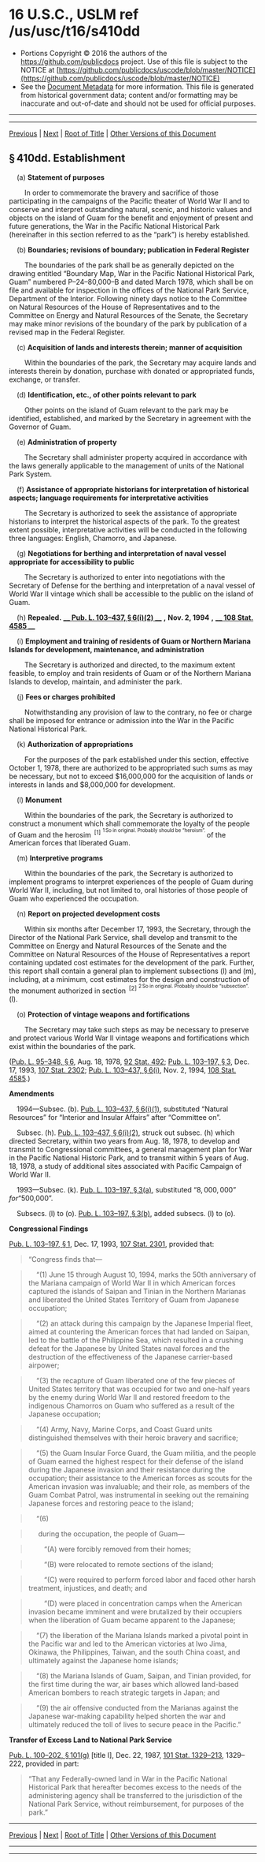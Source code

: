 ---
---

# 16 U.S.C., USLM ref /us/usc/t16/s410dd

* Portions Copyright © 2016 the authors of the https://github.com/publicdocs project.
  Use of this file is subject to the NOTICE at [https://github.com/publicdocs/uscode/blob/master/NOTICE](https://github.com/publicdocs/uscode/blob/master/NOTICE)
* See the [Document Metadata](././../../../../..//README.md) for more information.
  This file is generated from historical government data; content and/or formatting may be inaccurate and out-of-date and should not be used for official purposes.

----------
----------

[Previous](./../../../../..//us/usc/t16/ch1/schLIX–B/m__us_usc_t16_ch1_schLIX–B.md) | [Next](./../../../../..//us/usc/t16/ch1/schLIX–C/m__us_usc_t16_ch1_schLIX–C.md) | [Root of Title](./../../../../../) | [Other Versions of this Document](https://publicdocs.github.io/go/links?ns=uslm&ref=%2Fus%2Fusc%2Ft16%2Fs410dd)

## § 410dd. Establishment

    (a) __Statement of purposes__ 

        In order to commemorate the bravery and sacrifice of those participating in the campaigns of the Pacific theater of World War II and to conserve and interpret outstanding natural, scenic, and historic values and objects on the island of Guam for the benefit and enjoyment of present and future generations, the War in the Pacific National Historical Park (hereinafter in this section referred to as the “park”) is hereby established.

    (b) __Boundaries; revisions of boundary; publication in Federal Register__ 

        The boundaries of the park shall be as generally depicted on the drawing entitled “Boundary Map, War in the Pacific National Historical Park, Guam” numbered P–24–80,000–B and dated March 1978, which shall be on file and available for inspection in the offices of the National Park Service, Department of the Interior. Following ninety days notice to the Committee on Natural Resources of the House of Representatives and to the Committee on Energy and Natural Resources of the Senate, the Secretary may make minor revisions of the boundary of the park by publication of a revised map in the Federal Register.

    (c) __Acquisition of lands and interests therein; manner of acquisition__ 

        Within the boundaries of the park, the Secretary may acquire lands and interests therein by donation, purchase with donated or appropriated funds, exchange, or transfer.

    (d) __Identification, etc., of other points relevant to park__ 

        Other points on the island of Guam relevant to the park may be identified, established, and marked by the Secretary in agreement with the Governor of Guam.

    (e) __Administration of property__ 

        The Secretary shall administer property acquired in accordance with the laws generally applicable to the management of units of the National Park System.

    (f) __Assistance of appropriate historians for interpretation of historical aspects; language requirements for interpretative activities__ 

        The Secretary is authorized to seek the assistance of appropriate historians to interpret the historical aspects of the park. To the greatest extent possible, interpretative activities will be conducted in the following three languages: English, Chamorro, and Japanese.

    (g) __Negotiations for berthing and interpretation of naval vessel appropriate for accessibility to public__ 

        The Secretary is authorized to enter into negotiations with the Secretary of Defense for the berthing and interpretation of a naval vessel of World War II vintage which shall be accessible to the public on the island of Guam.

    (h) __Repealed.__  __[__  __Pub. L. 103–437, § 6(i)(2)__  __][/us/pl/103/437/s6/i/2]__  __,__  __Nov. 2, 1994__  __,__  __[__  __108 Stat. 4585__  __][/us/stat/108/4585]__ 

    (i) __Employment and training of residents of Guam or Northern Mariana Islands for development, maintenance, and administration__ 

        The Secretary is authorized and directed, to the maximum extent feasible, to employ and train residents of Guam or of the Northern Mariana Islands to develop, maintain, and administer the park.

    (j) __Fees or charges prohibited__ 

        Notwithstanding any provision of law to the contrary, no fee or charge shall be imposed for entrance or admission into the War in the Pacific National Historical Park.

    (k) __Authorization of appropriations__ 

        For the purposes of the park established under this section, effective October 1, 1978, there are authorized to be appropriated such sums as may be necessary, but not to exceed $16,000,000 for the acquisition of lands or interests in lands and $8,000,000 for development.

    (l) __Monument__ 

        Within the boundaries of the park, the Secretary is authorized to construct a monument which shall commemorate the loyalty of the people of Guam and the herosim  <sup>\[1\]</sup>  <sup><sup> 1 So in original. Probably should be “heroism”. </sup></sup>  of the American forces that liberated Guam.

    (m) __Interpretive programs__ 

        Within the boundaries of the park, the Secretary is authorized to implement programs to interpret experiences of the people of Guam during World War II, including, but not limited to, oral histories of those people of Guam who experienced the occupation.

    (n) __Report on projected development costs__ 

        Within six months after December 17, 1993, the Secretary, through the Director of the National Park Service, shall develop and transmit to the Committee on Energy and Natural Resources of the Senate and the Committee on Natural Resources of the House of Representatives a report containing updated cost estimates for the development of the park. Further, this report shall contain a general plan to implement subsections (l) and (m), including, at a minimum, cost estimates for the design and construction of the monument authorized in section  <sup>\[2\]</sup>  <sup><sup> 2 So in original. Probably should be “subsection”. </sup></sup>  (l).

    (o) __Protection of vintage weapons and fortifications__ 

        The Secretary may take such steps as may be necessary to preserve and protect various World War II vintage weapons and fortifications which exist within the boundaries of the park.

([Pub. L. 95–348, § 6][/us/pl/95/348/s6], Aug. 18, 1978, [92 Stat. 492][/us/stat/92/492]; [Pub. L. 103–197, § 3][/us/pl/103/197/s3], Dec. 17, 1993, [107 Stat. 2302][/us/stat/107/2302]; [Pub. L. 103–437, § 6(i)][/us/pl/103/437/s6/i], Nov. 2, 1994, [108 Stat. 4585][/us/stat/108/4585].)

 __Amendments__ 

    1994—Subsec. (b). [Pub. L. 103–437, § 6(i)(1)][/us/pl/103/437/s6/i/1], substituted “Natural Resources” for “Interior and Insular Affairs” after “Committee on”.

    Subsec. (h). [Pub. L. 103–437, § 6(i)(2)][/us/pl/103/437/s6/i/2], struck out subsec. (h) which directed Secretary, within two years from Aug. 18, 1978, to develop and transmit to Congressional committees, a general management plan for War in the Pacific National Historic Park, and to transmit within 5 years of Aug. 18, 1978, a study of additional sites associated with Pacific Campaign of World War II.

    1993—Subsec. (k). [Pub. L. 103–197, § 3(a)][/us/pl/103/197/s3/a], substituted “$8,000,000” for “$500,000”.

    Subsecs. (l) to (o). [Pub. L. 103–197, § 3(b)][/us/pl/103/197/s3/b], added subsecs. (l) to (o).

 __Congressional Findings__ 

[Pub. L. 103–197, § 1][/us/pl/103/197/s1], Dec. 17, 1993, [107 Stat. 2301][/us/stat/107/2301], provided that: 

> “Congress finds that—

>     “(1) June 15 through August 10, 1994, marks the 50th anniversary of the Mariana campaign of World War II in which American forces captured the islands of Saipan and Tinian in the Northern Marianas and liberated the United States Territory of Guam from Japanese occupation;

>     “(2) an attack during this campaign by the Japanese Imperial fleet, aimed at countering the American forces that had landed on Saipan, led to the battle of the Philippine Sea, which resulted in a crushing defeat for the Japanese by United States naval forces and the destruction of the effectiveness of the Japanese carrier-based airpower;

>     “(3) the recapture of Guam liberated one of the few pieces of United States territory that was occupied for two and one-half years by the enemy during World War II and restored freedom to the indigenous Chamorros on Guam who suffered as a result of the Japanese occupation;

>     “(4) Army, Navy, Marine Corps, and Coast Guard units distinguished themselves with their heroic bravery and sacrifice;

>     “(5) the Guam Insular Force Guard, the Guam militia, and the people of Guam earned the highest respect for their defense of the island during the Japanese invasion and their resistance during the occupation; their assistance to the American forces as scouts for the American invasion was invaluable; and their role, as members of the Guam Combat Patrol, was instrumental in seeking out the remaining Japanese forces and restoring peace to the island;

>     “(6)

>      during the occupation, the people of Guam—

>         “(A) were forcibly removed from their homes;

>         “(B) were relocated to remote sections of the island;

>         “(C) were required to perform forced labor and faced other harsh treatment, injustices, and death; and

>         “(D) were placed in concentration camps when the American invasion became imminent and were brutalized by their occupiers when the liberation of Guam became apparent to the Japanese;

>     “(7) the liberation of the Mariana Islands marked a pivotal point in the Pacific war and led to the American victories at Iwo Jima, Okinawa, the Philippines, Taiwan, and the south China coast, and ultimately against the Japanese home islands;

>     “(8) the Mariana Islands of Guam, Saipan, and Tinian provided, for the first time during the war, air bases which allowed land-based American bombers to reach strategic targets in Japan; and

>     “(9) the air offensive conducted from the Marianas against the Japanese war-making capability helped shorten the war and ultimately reduced the toll of lives to secure peace in the Pacific.”

 __Transfer of Excess Land to National Park Service__ 

[Pub. L. 100–202, § 101(g)][/us/pl/100/202/s101/g] \[title I\], Dec. 22, 1987, [101 Stat. 1329–213][/us/stat/101/1329-213], 1329–222, provided in part: 

> “That any Federally-owned land in War in the Pacific National Historical Park that hereafter becomes excess to the needs of the administering agency shall be transferred to the jurisdiction of the National Park Service, without reimbursement, for purposes of the park.”

----------

[Previous](./../../../../..//us/usc/t16/ch1/schLIX–B/m__us_usc_t16_ch1_schLIX–B.md) | [Next](./../../../../..//us/usc/t16/ch1/schLIX–C/m__us_usc_t16_ch1_schLIX–C.md) | [Root of Title](./../../../../../) | [Other Versions of this Document](https://publicdocs.github.io/go/links?ns=uslm&ref=%2Fus%2Fusc%2Ft16%2Fs410dd)

----------
----------

[/us/pl/103/437/s6/i/2]: https://publicdocs.github.io/go/links?ns=uslm&ref=%2Fus%2Fpl%2F103%2F437%2Fs6%2Fi%2F2
[/us/stat/108/4585]: https://publicdocs.github.io/go/links?ns=uslm&ref=%2Fus%2Fstat%2F108%2F4585
[/us/pl/95/348/s6]: https://publicdocs.github.io/go/links?ns=uslm&ref=%2Fus%2Fpl%2F95%2F348%2Fs6
[/us/stat/92/492]: https://publicdocs.github.io/go/links?ns=uslm&ref=%2Fus%2Fstat%2F92%2F492
[/us/pl/103/197/s3]: https://publicdocs.github.io/go/links?ns=uslm&ref=%2Fus%2Fpl%2F103%2F197%2Fs3
[/us/stat/107/2302]: https://publicdocs.github.io/go/links?ns=uslm&ref=%2Fus%2Fstat%2F107%2F2302
[/us/pl/103/437/s6/i]: https://publicdocs.github.io/go/links?ns=uslm&ref=%2Fus%2Fpl%2F103%2F437%2Fs6%2Fi
[/us/stat/108/4585]: https://publicdocs.github.io/go/links?ns=uslm&ref=%2Fus%2Fstat%2F108%2F4585
[/us/pl/103/437/s6/i/1]: https://publicdocs.github.io/go/links?ns=uslm&ref=%2Fus%2Fpl%2F103%2F437%2Fs6%2Fi%2F1
[/us/pl/103/437/s6/i/2]: https://publicdocs.github.io/go/links?ns=uslm&ref=%2Fus%2Fpl%2F103%2F437%2Fs6%2Fi%2F2
[/us/pl/103/197/s3/a]: https://publicdocs.github.io/go/links?ns=uslm&ref=%2Fus%2Fpl%2F103%2F197%2Fs3%2Fa
[/us/pl/103/197/s3/b]: https://publicdocs.github.io/go/links?ns=uslm&ref=%2Fus%2Fpl%2F103%2F197%2Fs3%2Fb
[/us/pl/103/197/s1]: https://publicdocs.github.io/go/links?ns=uslm&ref=%2Fus%2Fpl%2F103%2F197%2Fs1
[/us/stat/107/2301]: https://publicdocs.github.io/go/links?ns=uslm&ref=%2Fus%2Fstat%2F107%2F2301
[/us/pl/100/202/s101/g]: https://publicdocs.github.io/go/links?ns=uslm&ref=%2Fus%2Fpl%2F100%2F202%2Fs101%2Fg
[/us/stat/101/1329-213]: https://publicdocs.github.io/go/links?ns=uslm&ref=%2Fus%2Fstat%2F101%2F1329-213


